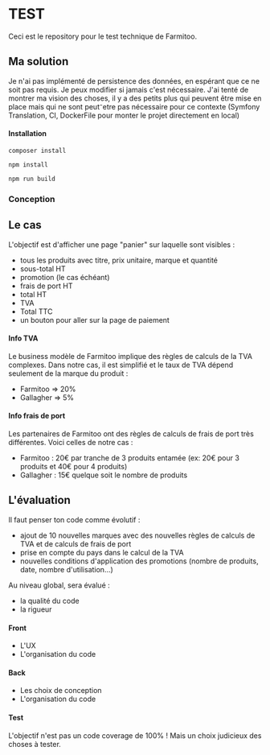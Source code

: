 # TEST

Ceci est le repository pour le test technique de Farmitoo.


## Ma solution
Je n'ai pas implémenté de persistence des données, en espérant que ce ne soit pas requis. Je peux modifier si jamais c'est nécessaire.
J'ai tenté de montrer ma vision des choses, il y a des petits plus qui peuvent être mise en place mais qui ne sont peut⁻etre pas nécessaire pour ce contexte (Symfony Translation, CI, DockerFile pour monter le projet directement en local)

#### Installation
`composer install`

`npm install`

`npm run build`

### Conception



## Le cas

L'objectif est d'afficher une page "panier" sur laquelle sont visibles :
- tous les produits avec titre, prix unitaire, marque et quantité
- sous-total HT
- promotion (le cas échéant)
- frais de port HT
- total HT
- TVA
- Total TTC
- un bouton pour aller sur la page de paiement

#### Info TVA
Le business modèle de Farmitoo implique des règles de calculs de la TVA complexes.
Dans notre cas, il est simplifié et le taux de TVA dépend seulement de la marque du produit :
- Farmitoo => 20%
- Gallagher => 5%

#### Info frais de port
Les partenaires de Farmitoo ont des règles de calculs de frais de port très différentes. 
Voici celles de notre cas :
- Farmitoo : 20€ par tranche de 3 produits entamée (ex: 20€ pour 3 produits et 40€ pour 4 produits)
- Gallagher : 15€ quelque soit le nombre de produits

## L'évaluation
Il faut penser ton code comme évolutif :
- ajout de 10 nouvelles marques avec des nouvelles règles de calculs de TVA et de calculs de frais de port
- prise en compte du pays dans le calcul de la TVA
- nouvelles conditions d'application des promotions (nombre de produits, date, nombre d'utilisation...)

Au niveau global, sera évalué :
- la qualité du code
- la rigueur

#### Front
- L'UX
- L'organisation du code

#### Back
- Les choix de conception
- L'organisation du code

#### Test
L'objectif n'est pas un code coverage de 100% ! 
Mais un choix judicieux des choses à tester.
